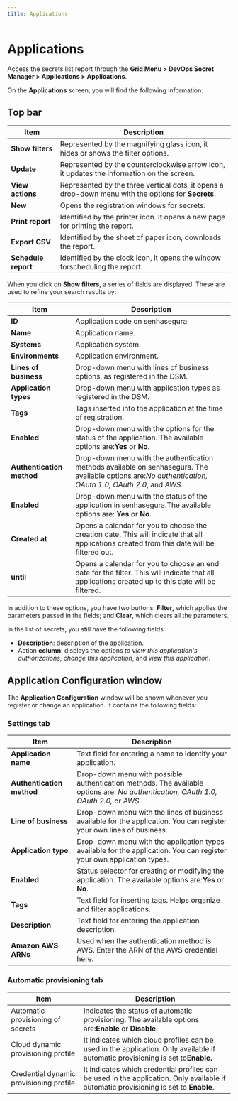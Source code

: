 ```yaml
---
title: Applications
---
```


# Applications

Access the secrets list report through the **Grid Menu > DevOps Secret Manager > Applications > Applications**.

On the **Applications** screen, you will find the following information:

## Top bar

| Item                   | Description                                                                                          |
| ---------------------- | ---------------------------------------------------------------------------------------------------- |
| **Show filters** | Represented by the magnifying glass icon, it hides or shows the filter options.                      |
| **Update**       | Represented by the counterclockwise arrow icon, it updates the information on the screen.            |
| **View actions** | Represented by the three vertical dots, it opens a drop-down menu with the options for **Secrets**. |
| **New**          | Opens the registration windows for secrets.                                                          |
| **Print report**      | Identified by the printer icon. It opens a new page for printing the report.                         |
| **Export CSV**        | Identified by the sheet of paper icon, downloads the report.                                         |
| **Schedule report**   | Identified by the clock icon, it opens the window forscheduling the report.                          |

When you click on **Show filters**, a series of fields are displayed. These are used to refine your search results by:

| Item                            | Description                                                                                                                                                  |
| ------------------------------- | ------------------------------------------------------------------------------------------------------------------------------------------------------------ |
| **ID**                    | Application code on senhasegura.                                                                                                                             |
| **Name**                  | Application name.                                                                                                                                            |
| **Systems**               | Application system.                                                                                                                                          |
| **Environments**          | Application environment.                                                                                                                                     |
| **Lines of business**     | Drop-down menu with lines of business options, as registered in the DSM.                                                                                     |
| **Application types**     | Drop-down menu with application types as registered in the DSM.                                                                                              |
| **Tags**                  | Tags inserted into the application at the time of registration.                                                                                              |
| **Enabled**               | Drop-down menu with the options for the status of the application. The available options are:**Yes** or **No**.                                  |
| **Authentication method** | Drop-down menu with the authentication methods available on senhasegura. The available options are:*No authentication, OAuth 1.0, OAuth 2.0*, and *AWS*. |
| **Enabled**               | Drop-down menu with the status of the application in senhasegura.The available options are: **Yes** or **No**.                                             |
| **Created at**            | Opens a calendar for you to choose the creation date. This will indicate that all applications created from this date will be filtered out.                  |
| **until**                 | Opens a calendar for you to choose an end date for the filter. This will indicate that all applications created up to this date will be filtered.            |

In addition to these options, you have two buttons: **Filter**, which applies the parameters passed in the fields; and **Clear**, which clears all the parameters.

In the list of secrets, you still have the following fields:

* **Description**: description of the application.
* Action **column**: displays the options *to view this application's authorizations, change this application*, and *view this application*.

## Application Configuration window

The **Application Configuration** window will be shown whenever you register or change an application. It contains the following fields:

### Settings tab

| Item                            | Description                                                                                                                               |
| ------------------------------- | ----------------------------------------------------------------------------------------------------------------------------------------- |
| **Application name**      | Text field for entering a name to identify your application.                                                                              |
| **Authentication method** | Drop-down menu with possible authentication methods. The available options are: *No authentication, OAuth 1.0, OAuth 2.0,* or *AWS*. |
| **Line of business**      | Drop-down menu with the lines of business available for the application. You can register your own lines of business.                     |
| **Application type**      | Drop-down menu with the application types available for the application. You can register your own application types.                     |
| **Enabled**               | Status selector for creating or modifying the application. The available options are:**Yes** or **No**.                       |
| **Tags**                  | Text field for inserting tags. Helps organize and filter applications.                                                                    |
| **Description**           | Text field for entering the application description.                                                                                      |
| **Amazon AWS ARNs**       | Used when the authentication method is AWS. Enter the ARN of the AWS credential here.                                                     |

### Automatic provisioning tab

| Item                                    | Description                                                                                                                            |
| --------------------------------------- | -------------------------------------------------------------------------------------------------------------------------------------- |
| Automatic provisioning of secrets       | Indicates the status of automatic provisioning. The available options are:**Enable** or **Disable**.                       |
| Cloud dynamic  provisioning profile     | It indicates which cloud profiles can be used in the application. Only available if automatic provisioning is set to**Enable.**  |
| Credential dynamic provisioning profile | It indicates which credential profiles can be used in the application. Only available if automatic provisioning is set to **Enable**. |
